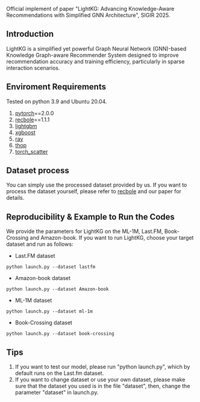 Official implement of paper "LightKG: Advancing Knowledge-Aware Recommendations with Simplified GNN Architecture", SIGIR 2025.

## Introduction
LightKG is a simplified yet powerful Graph Neural Network (GNN)-based Knowledge Graph-aware Recommender System designed to improve recommendation accuracy and training efficiency, particularly in sparse interaction scenarios.

## Enviroment Requirements
Tested on python 3.9 and Ubuntu 20.04.
1. [pytorch](https://pytorch.org/)==2.0.0
2. [recbole](https://recbole.io/)==1.1.1
3. [lightgbm](https://github.com/microsoft/LightGBM/tree/master/python-package)
4. [xgboost](https://github.com/dmlc/xgboost)
5. [ray](https://www.ray.io/)
6. [thop](https://github.com/Lyken17/pytorch-OpCounter)
7. [torch_scatter](https://github.com/rusty1s/pytorch_scatter/tree/master)

## Dataset process
You can simply use the processed dataset provided by us. If you want to process the dataset yourself, please refer to [recbole](https://recbole.io/) and our paper for details.

## Reproducibility & Example to Run the Codes
 We provide the parameters for LightKG on the ML-1M, Last.FM, Book-Crossing and Amazon-book. If you want to run LightKG, choose your target dataset and run as follows:
* Last.FM dataset
```
python launch.py --dataset lastfm
```

* Amazon-book dataset
```
python launch.py --dataset Amazon-book
```

* ML-1M dataset
```
python launch.py --dataset ml-1m
```

* Book-Crossing dataset
```
python launch.py --dataset book-crossing
```

## Tips
1. If you want to test our model, please run "python launch.py", which by default runs on the Last.fm dataset.
2. If you want to change dataset or use your own dataset, please make sure that the dataset you used is in the file "dataset", then, change the parameter "dataset" in launch.py.

